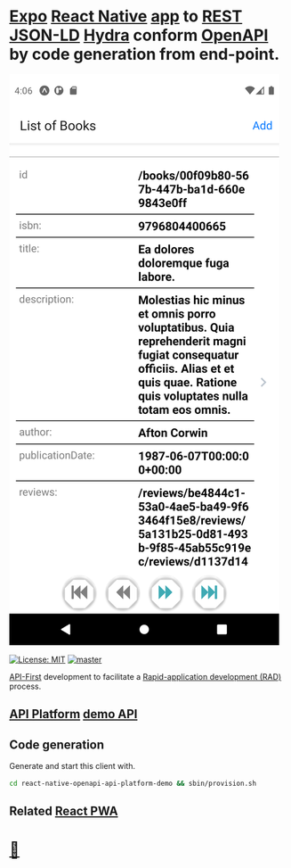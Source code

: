 # [Expo](http://expo.io/) [React Native](http://reactnative.dev) [app](http://en.wikipedia.org/wiki/Mobile_app) to [REST](http://en.wikipedia.org/wiki/REST) [JSON-LD](http://en.wikipedia.org/wiki/JSON-LD) [Hydra](http://hydra-cg.com) conform [OpenAPI](http://swagger.io/resources/open-api) by code generation from end-point.
![React Native OpenAPI API Platform demo](./doc/react-native-openapi-api-platform-demo.png?raw=true "React Native OpenAPI API Platform demo")

[![License: MIT](https://img.shields.io/badge/License-MIT-blue.svg)](http://raw.githubusercontent.com/noud/react-native-openapi-api-platform-demo/master/LICENSE)
[![master](https://img.shields.io/badge/current-dev-aa11ff.svg)](http://github.com/noud/react-native-openapi-api-platform-demo/releases)

[API-First](http://swagger.io/resources/articles/adopting-an-api-first-approach/) development to facilitate a [Rapid-application development (RAD)](http://en.wikipedia.org/wiki/Rapid_application_development) process.
## [API Platform](http://api-platform.com) [demo API](http://demo.api-platform.com)
## Code generation
Generate and start this client with.
```bash
cd react-native-openapi-api-platform-demo && sbin/provision.sh
```
## Related [React PWA](http://github.com/noud/react-openapi-api-platform-demo)
# [📁](http://github.com/noud)